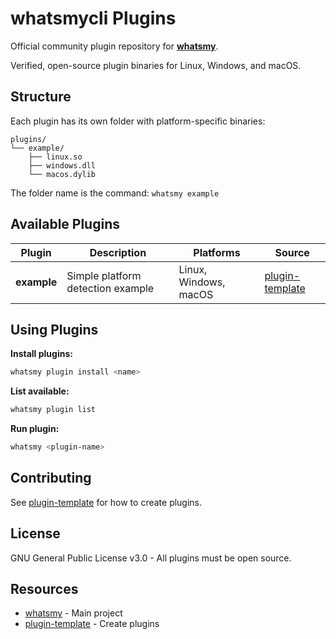 # whatsmycli Plugins

Official community plugin repository for **[whatsmy](https://github.com/whatsmycli/whatsmy)**.

Verified, open-source plugin binaries for Linux, Windows, and macOS.

## Structure

Each plugin has its own folder with platform-specific binaries:

```
plugins/
└── example/
    ├── linux.so
    ├── windows.dll
    └── macos.dylib
```

The folder name is the command: `whatsmy example`

## Available Plugins

| Plugin | Description | Platforms | Source |
|--------|-------------|-----------|--------|
| **example** | Simple platform detection example | Linux, Windows, macOS | [plugin-template](https://github.com/whatsmycli/plugin-template) |

## Using Plugins

**Install plugins:**
```bash
whatsmy plugin install <name>
```

**List available:**
```bash
whatsmy plugin list
```

**Run plugin:**
```bash
whatsmy <plugin-name>
```

## Contributing

See [plugin-template](https://github.com/whatsmycli/plugin-template) for how to create plugins.

## License

GNU General Public License v3.0 - All plugins must be open source.

## Resources

- [whatsmy](https://github.com/whatsmycli/whatsmy) - Main project
- [plugin-template](https://github.com/whatsmycli/plugin-template) - Create plugins
